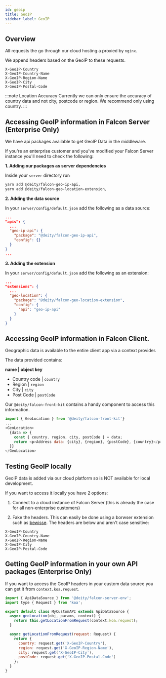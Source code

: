 ```yaml
---
id: geoip
title: GeoIP
sidebar_label: GeoIP
---
```


## Overview

All requests the go through our cloud hosting a proxied by `nginx`. 

We append headers based on the GeoIP to these requests.

```
X-GeoIP-Country
X-GeoIP-Country-Name
X-GeoIP-Region-Name
X-GeoIP-City
X-GeoIP-Postal-Code
```

:::note Location Accuracy
Currently we can only ensure the accuracy of country data and not city, postcode or region. We recommend only using country.
:::

## Accessing GeoIP information in Falcon Server (Enterprise Only)

We have api packages available to get GeoIP Data in the middleware.

If you're an enterprise customer and you've modified your Falcon Server instance you'll need to check the following:

**1. Adding our packages as server dependencies**

Inside your `server` directory run

```bash
yarn add @deity/falcon-geo-ip-api,
yarn add @deity/falcon-geo-location-extension,
```

**2. Adding the data source**

In your `server/config/default.json` add the following as a data source:

```json
...
"apis": {
  ... 
  "geo-ip-api": {
    "package": "@deity/falcon-geo-ip-api",
    "config": {}
  }
}
...

```

**3. Adding the extension**

In your `server/config/default.json` add the following as an extension:

```json
...
"extensions": {
  ...
  "geo-location": {
    "package": "@deity/falcon-geo-location-extension",
    "config": {
      "api": "geo-ip-api"
    }
  }
}
```

## Accessing GeoIP information in Falcon Client.

Geographic data is available to the entire client app via a context provider.

The data provided contains:

**name | object key**

- Country code | `country`
- Region | `region`
- City | `city`
- Post Code | `postCode`

Our `@deity/falcon-front-kit` contains a handy component to access this information.

```js
import { GeoLocation } from '@deity/falcon-front-kit'}
...
<GeoLocation>
  {data => {
    const { country, region, city, postCode } = data;
    return <p>Address data: {city}, {region}, {postCode}, {country}</p>;
  }}
</GeoLocation>
```

## Testing GeoIP locally

GeoIP data is added via our cloud platform so is NOT available for local development.

If you want to access it locally you have 2 options:

1. Connect to a cloud instance of Falcon Server (this is already the case for all non-enterprise customers)

2. Fake the headers. This can easily be done using a borwser extension such as [bewisse](https://bewisse.com/modheader/help/). The headers are below and aren't case sensitive:

```
X-GeoIP-Country
X-GeoIP-Country-Name
X-GeoIP-Region-Name
X-GeoIP-City
X-GeoIP-Postal-Code
```

## Getting GeoIP information in your own API packages (Enterprise Only)

If you want to access the GeoIP headers in your custom data source you can get it from `context.koa.request`.


```js
import { ApiDataSource } from '@deity/falcon-server-env';
import type { Request } from 'koa';

export default class MyCustomAPI extends ApiDataSource {
  async geoLocation(obj, params, context) {
    return this.getLocationFromRequest(context.koa.request);
  }

  async getLocationFromRequest(request: Request) {
    return {
      country: request.get('X-GeoIP-Country'),
      region: request.get('X-GeoIP-Region-Name'),
      city: request.get('X-GeoIP-City'),
      postCode: request.get('X-GeoIP-Postal-Code')
    };
  }
}
```
